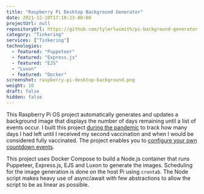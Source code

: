 ```yaml
---
title: "Raspberry Pi Desktop Background Generator"
date: 2021-12-10T17:18:23-08:00
projectUrl: null
repositoryUrl: https://github.com/tylerlwsmith/pi-background-generator
category: "Tinkering"
services: ["Tinkering"]
technologies:
  - featured: "Puppeteer"
  - featured: "Express.js"
  - featured: "EJS"
  - "Luxon"
  - featured: "Docker"
screenshot: raspberry-pi-desktop-background.png
weight: 10
draft: false
hidden: false
---
```


This Raspberry Pi OS project automatically generates and updates a background image that displays the number of days remaining until a list of events occur. I built this project [during the pandemic](https://twitter.com/tylerlwsmith/status/1382978880768647171) to track how many days I had left until I received my second vaccination and when I would be considered fully vaccinated. The project enables you to [configure your own countdown events](https://github.com/tylerlwsmith/pi-background-generator#configuring-your-own-countdown-events).

This project uses Docker Compose to build a Node.js container that runs Puppeteer, Express.js, EJS and Luxon to generate the images. Scheduling for the image generation is done on the host Pi using `crontab`. The Node script makes heavy use of async/await with few abstractions to allow the script to be as linear as possible.
